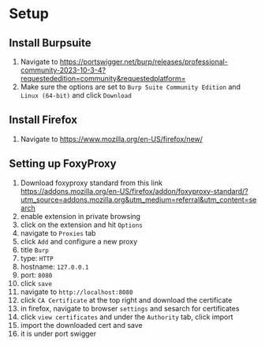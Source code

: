 # Setup

## Install Burpsuite
1. Navigate to https://portswigger.net/burp/releases/professional-community-2023-10-3-4?requestededition=community&requestedplatform=
2. Make sure the options are set to `Burp Suite Community Edition` and `Linux (64-bit)` and click `Download`

## Install Firefox
1. Navigate to https://www.mozilla.org/en-US/firefox/new/

## Setting up FoxyProxy
1. Download foxyproxy standard from this link
https://addons.mozilla.org/en-US/firefox/addon/foxyproxy-standard/?utm_source=addons.mozilla.org&utm_medium=referral&utm_content=search
2. enable extension in private browsing
3. click on the extension and hit `Options`
4. navigate to `Proxies` tab
5. click `Add` and configure a new proxy
6. title `Burp`
7. type: `HTTP`
8. hostname: `127.0.0.1`
9. port: `8080`
10. click `save`
11. navigate to `http://localhost:8080`
12. click `CA Certificate` at the top right and download the certificate
13. in firefox, navigate to browser `settings` and sesarch for certificates
14. click `view certificates` and under the `Authority` tab, click import
15. import the downloaded cert and save
16. it is under port swigger
